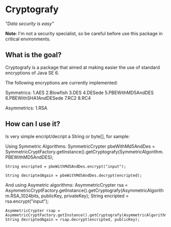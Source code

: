 Cryptografy
===========

_"Data security is easy"_

**Note**: I'm not a security specialist, so be careful before use this package in critical environments.

What is the goal?
-----------------

Cryptografy is a package that aimed at making easier the use of standard encryptions of Java SE 6.

The following encryptions are currently implemented:

Symmetrics:
1.AES
2.Blowfish
3.DES
4.DESede
5.PBEWithMD5AndDES
6.PBEWithSHA1AndDESede
7.RC2
8.RC4

Asymmetrics:
1.RSA

How can I use it?
-----------------

Is very simple encript/decript a String or byte[], for sample:

Using Symmetric Algorithms:
	SymmetricCrypter pbeWithMd5AndDes = SymmetricCryptFactory.getInstance().getCryptografy(SymmetricAlgorithm.PBEWithMD5AndDES);

    String encripted = pbeWithMd5AndDes.encrypt("input");

    String decriptedAgain = pbeWithMd5AndDes.decrypt(encripted);
    
And using Asymetric algorithms:
	AsymmetricCrypter rsa = AsymmetricCryptFactory.getInstance().getCryptografy(AsymmetricAlgorithm.RSA_1024bits, publicKey, privateKey);
	String encripted = rsa.encrypt("input");

	AsymmetricCrypter rsap = AsymmetricCryptFactory.getInstance().getCryptografy(AsymmetricAlgorithm.RSA_1024bits);
	String decriptedAgain = rsap.decrypt(encripted, publicKey);
